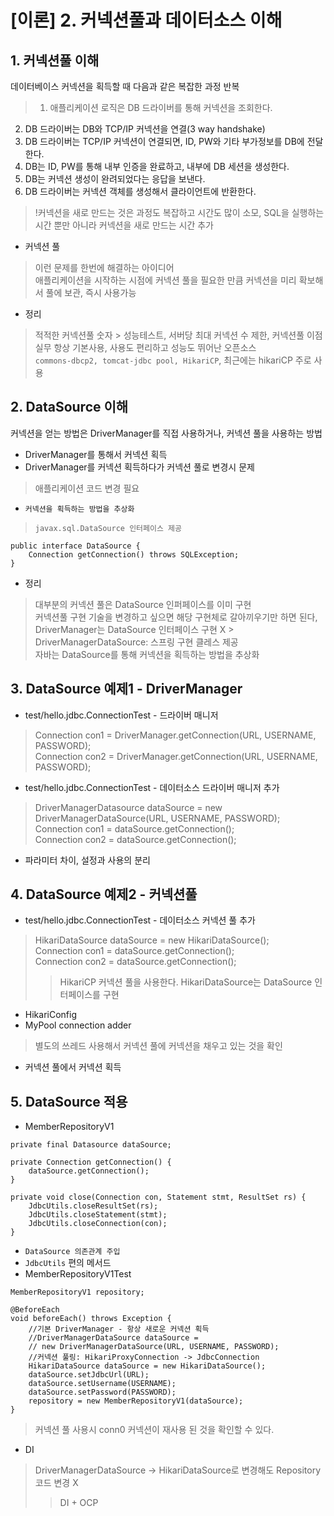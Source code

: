 # [이론] 2. 커넥션풀과 데이터소스 이해
## 1. 커넥션풀 이해
데이터베이스 커넥션을 획득할 때 다음과 같은 복잡한 과정 반복
> 1. 애플리케이션 로직은 DB 드라이버를 통해 커넥션을 조회한다.  
2. DB 드라이버는 DB와 TCP/IP 커넥션을 연결(3 way handshake)  
3. DB 드라이버는 TCP/IP 커넥션이 연결되면, ID, PW와 기타 부가정보를 DB에 전달한다.  
4. DB는 ID, PW를 통해 내부 인증을 완료하고, 내부에 DB 세션을 생성한다.  
5. DB는 커넥션 생성이 완려되었다는 응답을 보낸다.
6. DB 드라이버는 커넥션 객체를 생성해서 클라이언트에 반환한다.
> !커넥션을 새로 만드는 것은 과정도 복잡하고 시간도 많이 소모, SQL을 실행하는 시간 뿐만 아니라 커넥션을 새로 만드는 시간 추가
- 커넥션 풀
> 이런 문제를 한번에 해결하는 아이디어  
애플리케이션을 시작하는 시점에 커넥션 풀을 필요한 만큼 커넥션을 미리 확보해서 풀에 보관, 즉시 사용가능
- 정리
> 적적한 커넥션풀 숫자 > 성능테스트, 서버당 최대 커넥션 수 제한, 커넥션풀 이점 실무 항상 기본사용, 사용도 편리하고 성능도 뛰어난 오픈소스  
`commons-dbcp2, tomcat-jdbc pool, HikariCP`, 최근에는 hikariCP 주로 사용

## 2. DataSource 이해
커넥션을 얻는 방법은 DriverManager를 직접 사용하거나, 커넥션 풀을 사용하는 방법
- DriverManager를 통해서 커넥션 획득
- DriverManager를 커넥션 획득하다가 커넥션 풀로 변경시 문제
> 애플리케이션 코드 변경 필요
- `커넥션을 획득하는 방법을 추상화`
> `javax.sql.DataSource 인터페이스 제공`
```
public interface DataSource {
	Connection getConnection() throws SQLException;
}
```
- 정리
> 대부분의 커넥션 풀은 DataSource 인퍼페이스를 이미 구현  
커넥션풀 구현 기술을 변경하고 싶으면 해당 구현체로 갈아끼우기만 하면 된다,  
DriverManager는 DataSource 인터페이스 구현 X > DriverManagerDataSource: 스프링 구현 클레스 제공  
자바는 DataSource를 통해 커넥션을 획득하는 방법을 추상화

## 3. DataSource 예제1 - DriverManager
- test/hello.jdbc.ConnectionTest - 드라이버 매니저
> Connection con1 = DriverManager.getConnection(URL, USERNAME, PASSWORD);  
Connection con2 = DriverManager.getConnection(URL, USERNAME, PASSWORD);
- test/hello.jdbc.ConnectionTest - 데이터소스 드라이버 매니저 추가
> DriverManagerDatasource dataSource = new DriverManagerDataSource(URL, USERNAME, PASSWORD);  
Connection con1 = dataSource.getConnection();  
Connection con2 = dataSource.getConnection();
- 파라미터 차이, 설정과 사용의 분리

## 4. DataSource 예제2 - 커넥션풀
- test/hello.jdbc.ConnectionTest - 데이터소스 커넥션 풀 추가
> HikariDataSource dataSource = new HikariDataSource();  
Connection con1 = dataSource.getConnection();    
Connection con2 = dataSource.getConnection();  
>> HikariCP 커넥션 풀을 사용한다. HikariDataSource는 DataSource 인터페이스를 구현
- HikariConfig
- MyPool connection adder
> 별도의 쓰레드 사용해서 커넥션 풀에 커넥션을 채우고 있는 것을 확인
- 커넥션 풀에서 커넥션 획득

## 5. DataSource 적용
- MemberRepositoryV1
```
private final Datasource dataSource;

private Connection getConnection() {
	dataSource.getConnection();
}

private void close(Connection con, Statement stmt, ResultSet rs) {
	JdbcUtils.closeResultSet(rs);
	JdbcUtils.closeStatement(stmt);
	JdbcUtils.closeConnection(con);
}
```
- `DataSource 의존관계 주입`
- `JdbcUtils` 편의 메서드
- MemberRepositoryV1Test
```
MemberRepositoryV1 repository;

@BeforeEach
void beforeEach() throws Exception {
	//기본 DriverManager - 항상 새로운 커넥션 획득
	//DriverManagerDataSource dataSource =
	// new DriverManagerDataSource(URL, USERNAME, PASSWORD);
	//커넥션 풀링: HikariProxyConnection -> JdbcConnection
	HikariDataSource dataSource = new HikariDataSource();
	dataSource.setJdbcUrl(URL);
	dataSource.setUsername(USERNAME);
	dataSource.setPassword(PASSWORD);
	repository = new MemberRepositoryV1(dataSource);
}
```
> 커넥션 풀 사용시 conn0 커넥션이 재사용 된 것을 확인할 수 있다.
- DI
> DriverManagerDataSource -> HikariDataSource로 변경해도 Repository 코드 변경 X
>> DI + OCP
